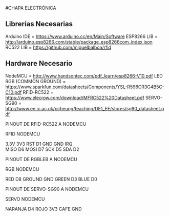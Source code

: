 #CHAPA ELECTRÓNICA

## Librerías Necesarias

Arduino IDE = https://www.arduino.cc/en/Main/Software
ESP8266 LIB = http://arduino.esp8266.com/stable/package_esp8266com_index.json
RC522 LIB = https://github.com/miguelbalboa/rfid

## Hardware Necesario

NodeMCU = http://www.handsontec.com/pdf_learn/esp8266-V10.pdf
LED RGB (COMMON GROUND) = https://www.sparkfun.com/datasheets/Components/YSL-R596CR3G4B5C-C10.pdf
RFID-RC522 = https://www.elecrow.com/download/MFRC522%20Datasheet.pdf
SERVO-SG90 = http://www.ee.ic.ac.uk/pcheung/teaching/DE1_EE/stores/sg90_datasheet.pdf

PINOUT DE RFID-RC522 A NODEMCU

RFID       NODEMCU

3.3V       3V3
RST        D1
GND        GND
IRQ        
MISO       D6
MOSI       D7
SCK        D5
SDA        D2

PINOUT DE RGBLEB A NODEMCU

RGB       NODEMCU

RED       D8
GROUND    GND
GREEN     D3
BLUE      D0

PINOUT DE SERVO-SG90 A NODEMCU

SERVO     NODEMCU

NARANJA   D4
ROJO      3V3
CAFE      GND
